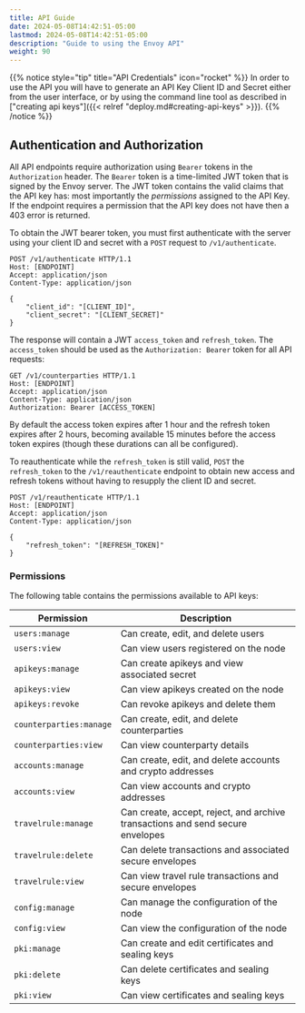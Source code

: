```yaml
---
title: API Guide
date: 2024-05-08T14:42:51-05:00
lastmod: 2024-05-08T14:42:51-05:00
description: "Guide to using the Envoy API"
weight: 90
---
```


{{% notice style="tip" title="API Credentials" icon="rocket" %}}
In order to use the API you will have to generate an API Key Client ID and Secret either from the user interface, or by using the command line tool as described in ["creating api keys"]({{< relref "deploy.md#creating-api-keys" >}}).
{{% /notice %}}

## Authentication and Authorization

All API endpoints require authorization using `Bearer` tokens in the `Authorization` header. The `Bearer` token is a time-limited JWT token that is signed by the Envoy server. The JWT token contains the valid claims that the API key has: most importantly the _permissions_ assigned to the API Key. If the endpoint requires a permission that the API key does not have then a 403 error is returned.

To obtain the JWT bearer token, you must first authenticate with the server using your client ID and secret with a `POST` request to `/v1/authenticate`.

```
POST /v1/authenticate HTTP/1.1
Host: [ENDPOINT]
Accept: application/json
Content-Type: application/json

{
    "client_id": "[CLIENT_ID]",
    "client_secret": "[CLIENT_SECRET]"
}
```

The response will contain a JWT `access_token` and `refresh_token`. The `access_token` should be used as the `Authorization: Bearer` token for all API requests:

```
GET /v1/counterparties HTTP/1.1
Host: [ENDPOINT]
Accept: application/json
Content-Type: application/json
Authorization: Bearer [ACCESS_TOKEN]
```

By default the access token expires after 1 hour and the refresh token expires after 2 hours, becoming available 15 minutes before the access token expires (though these durations can all be configured).

To reauthenticate while the `refresh_token` is still valid, `POST` the `refresh_token` to the `/v1/reauthenticate` endpoint to obtain new access and refresh tokens without having to resupply the client ID and secret.

```
POST /v1/reauthenticate HTTP/1.1
Host: [ENDPOINT]
Accept: application/json
Content-Type: application/json

{
    "refresh_token": "[REFRESH_TOKEN]"
}
```

### Permissions

The following table contains the permissions available to API keys:

| Permission | Description |
|---|---|
| `users:manage` | Can create, edit, and delete users |
| `users:view` | Can view users registered on the node |
| `apikeys:manage` | Can create apikeys and view associated secret |
| `apikeys:view` | Can view apikeys created on the node |
| `apikeys:revoke` | Can revoke apikeys and delete them |
| `counterparties:manage` | Can create, edit, and delete counterparties |
| `counterparties:view` | Can view counterparty details |
| `accounts:manage` | Can create, edit, and delete accounts and crypto addresses |
| `accounts:view` | Can view accounts and crypto addresses |
| `travelrule:manage` | Can create, accept, reject, and archive transactions and send secure envelopes |
| `travelrule:delete` | Can delete transactions and associated secure envelopes |
| `travelrule:view` | Can view travel rule transactions and secure envelopes |
| `config:manage` | Can manage the configuration of the node |
| `config:view` | Can view the configuration of the node |
| `pki:manage` | Can create and edit certificates and sealing keys |
| `pki:delete` | Can delete certificates and sealing keys |
| `pki:view` | Can view certificates and sealing keys |